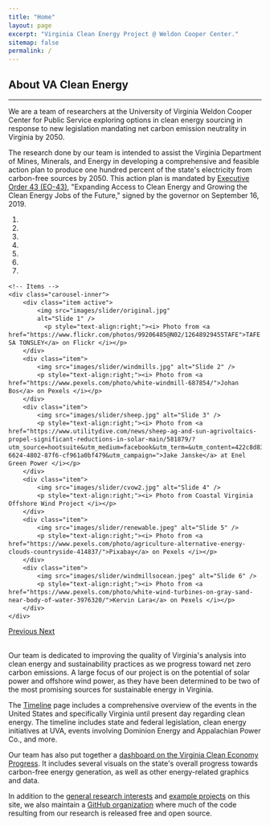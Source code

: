 ```yaml
---
title: "Home"
layout: page
excerpt: "Virginia Clean Energy Project @ Weldon Cooper Center."
sitemap: false
permalink: /
---
```

## About VA Clean Energy
***

We are a team of researchers at the University of Virginia Weldon Cooper Center for Public Service exploring options in clean energy sourcing in response to new legislation mandating net carbon emission neutrality in Virginia by 2050.


The research done by our team is intended to assist the Virginia Department of Mines, Minerals, and Energy in developing a comprehensive and feasible action plan to produce one hundred percent of the state's electricity from carbon-free sources by 2050. This action plan is mandated by [Executive Order 43 (EO-43)](https://www.governor.virginia.gov/media/governorvirginiagov/executive-actions/EO-43-Expanding-Access-to-Clean-Energy-and-Growing-the-Clean-Energy-Jobs-of-the-Future.pdf), "Expanding Access to Clean Energy and Growing the Clean Energy Jobs of the Future," signed by the governor on September 16, 2019.



<div id="carousel" class="carousel slide" data-ride="carousel" data-interval="5000" data-pause="hover">
    <!-- Menu -->
    <ol class="carousel-indicators">
        <li data-target="#carousel" data-slide-to="0" class="active"></li>
        <li data-target="#carousel" data-slide-to="1"></li>
        <li data-target="#carousel" data-slide-to="2"></li>
        <li data-target="#carousel" data-slide-to="3"></li>
        <li data-target="#carousel" data-slide-to="4"></li>
        <li data-target="#carousel" data-slide-to="5"></li>
        <li data-target="#carousel" data-slide-to="6"></li>
    </ol>

    <!-- Items -->
    <div class="carousel-inner">
        <div class="item active">
            <img src="images/slider/original.jpg"
            alt="Slide 1" />
              <p style="text-align:right;"><i> Photo from <a href="https://www.flickr.com/photos/99206485@N02/12648929455TAFE">TAFE SA TONSLEY</a> on Flickr </i></p>
        </div>
        <div class="item">
            <img src="images/slider/windmills.jpg" alt="Slide 2" />
            <p style="text-align:right;"><i> Photo from <a href="https://www.pexels.com/photo/white-windmill-687854/">Johan Bos</a> on Pexels </i></p>
        </div>
        <div class="item">
            <img src="images/slider/sheep.jpg" alt="Slide 3" />
            <p style="text-align:right;"><i> Photo from <a href="https://www.utilitydive.com/news/sheep-ag-and-sun-agrivoltaics-propel-significant-reductions-in-solar-main/581879/?utm_source=hootsuite&utm_medium=facebook&utm_term=&utm_content=422c8d83-6624-4802-87f6-cf961a0bf479&utm_campaign=">Jake Janske</a> at Enel Green Power </i></p>
        </div>
        <div class="item">
            <img src="images/slider/cvow2.jpg" alt="Slide 4" />
            <p style="text-align:right;"><i> Photo from Coastal Virginia Offshore Wind Project </i></p>
        </div>
        <div class="item">
            <img src="images/slider/renewable.jpeg" alt="Slide 5" />
            <p style="text-align:right;"><i> Photo from <a href="https://www.pexels.com/photo/agriculture-alternative-energy-clouds-countryside-414837/">Pixabay</a> on Pexels </i></p>
        </div>
        <div class="item">
            <img src="images/slider/windmillsocean.jpeg" alt="Slide 6" />
            <p style="text-align:right;"><i> Photo from <a href="https://www.pexels.com/photo/white-wind-turbines-on-gray-sand-near-body-of-water-3976320/">Kervin Lara</a> on Pexels </i></p>
        </div>
    </div>
  <a class="left carousel-control" href="#carousel" role="button" data-slide="prev">
    <span class="glyphicon glyphicon-chevron-left" aria-hidden="true"></span>
    <span class="sr-only">Previous</span>
  </a>
  <a class="right carousel-control" href="#carousel" role="button" data-slide="next">
    <span class="glyphicon glyphicon-chevron-right" aria-hidden="true"></span>
    <span class="sr-only">Next</span>
  </a>
</div>

<script src="https://ajax.googleapis.com/ajax/libs/jquery/1.11.3/jquery.min.js"></script>
<script src="js/bootstrap.min.js"></script>

<br/>



Our team is dedicated to improving the quality of Virginia's analysis into clean energy and sustainability practices as we progress toward net zero carbon emissions. A large focus of our project is on the potential of solar power and offshore wind power, as they have been determined to be two of the most promising sources for sustainable energy in Virginia.


The [Timeline](/cleanenergyva.github.io/timeline/) page includes a comprehensive overview of the events in the United States and specifically Virginia until present day regarding clean energy. The timeline includes state and federal legislation, clean energy initiatives at UVA, events involving Dominion Energy and Appalachian Power Co., and more.


Our team has also put together a [dashboard on the Virginia Clean Economy Progress](https://cleanenergyva.shinyapps.io/va_clean_economy_dashboard_production/). It includes several visuals on the state's overall progress towards carbon-free energy generation, as well as other energy-related graphics and data.



In addition to the [general research interests](/vacleanenergy.github.io/research/) and [example projects](/vacleanenergy.github.io/projects/) on this site, we also maintain a [GitHub organization](https://github.com/coopercenter) where much of the code resulting from our research is released free and open source.
